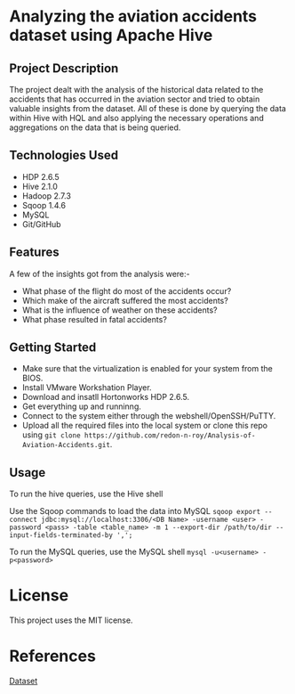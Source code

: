 # Analyzing the aviation accidents dataset using Apache Hive

## Project Description

The project dealt with the analysis of the historical data related to the accidents that has occurred in the aviation sector and tried to obtain valuable insights from the dataset. All of these is done by querying the data within Hive with HQL and also applying the necessary operations and aggregations on the data that is being queried.

## Technologies Used

* HDP 2.6.5
* Hive 2.1.0
* Hadoop 2.7.3
* Sqoop 1.4.6
* MySQL
* Git/GitHub  

## Features

A few of the insights got from the analysis were:-
* What phase of the flight do most of the accidents occur?
* Which make of the aircraft suffered the most accidents?
* What is the influence of weather on these accidents?
* What phase resulted in fatal accidents?

## Getting Started
   
* Make sure that the virtualization is enabled for your system from the BIOS.
* Install VMware Workshation Player.
* Download and insatll Hortonworks HDP 2.6.5.
* Get everything up and runninng.
* Connect to the system either through the webshell/OpenSSH/PuTTY.
* Upload all the required files into the local system or clone this repo using `git clone https://github.com/redon-n-roy/Analysis-of-Aviation-Accidents.git`.

## Usage

To run the hive queries, use the Hive shell

Use the Sqoop commands to load the data into MySQL
`sqoop export --connect jdbc:mysql://localhost:3306/<DB Name> -username <user> -password <pass> -table <table_name> -m 1 --export-dir /path/to/dir --input-fields-terminated-by ',';`

To run the MySQL queries, use the MySQL shell 
`mysql -u<username> -p<password>`

# License

 This project uses the MIT license.

# References
 [Dataset](https://www.kaggle.com/prathamsharma123/aviation-accidents-and-incidents-ntsb-faa-waas)
